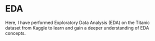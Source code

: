 # EDA
 Here, I have performed Exploratory Data Analysis (EDA) on the Titanic dataset from Kaggle to learn and gain a deeper understanding of EDA concepts.
